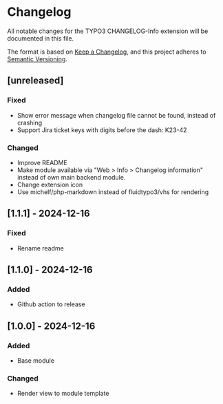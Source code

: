 # Changelog

All notable changes for the TYPO3 CHANGELOG-Info extension will be documented in this file.

The format is based on [Keep a Changelog](https://keepachangelog.com/en/1.0.0/),
and this project adheres to [Semantic Versioning](https://semver.org/spec/v2.0.0.html).

## [unreleased]

### Fixed

- Show error message when changelog file cannot be found, instead of crashing
- Support Jira ticket keys with digits before the dash: K23-42

### Changed

- Improve README
- Make module available via "Web > Info > Changelog information" instead
  of own main backend module.
- Change extension icon
- Use michelf/php-markdown instead of fluidtypo3/vhs for rendering

## [1.1.1] - 2024-12-16

### Fixed

- Rename readme

## [1.1.0] - 2024-12-16

### Added

- Github action to release

## [1.0.0] - 2024-12-16

### Added

- Base module

### Changed

- Render view to module template
